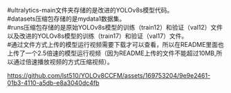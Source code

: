 #ultralytics-main文件夹存储的是改进的YOLOv8s模型代码。  
#datasets压缩包存储的是mydata1数据集。  
#runs压缩包存储的是原始YOLOv8s模型的训练（train12）和验证（val12）文件以及改进的YOLOv8s模型的训练（train17）和验证（val17）文件。  
#通过文件方式上传的模型运行视频需要下载才可以查看，所以在README里面也上传了一个2.5倍速的模型运行视频（因为README上传的文件不能超过10MB,所以通过倍速播放视频的方式压缩视频）。


https://github.com/lst510/YOLOv8CCFM/assets/169753204/9e9e2461-01b3-4110-a5db-e8a3040dc4fb

